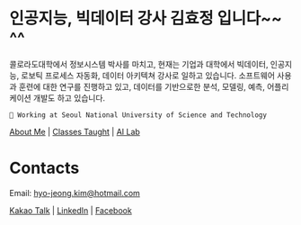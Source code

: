 # 인공지능, 빅데이터 강사 김효정 입니다~~ ^^

콜로라도대학에서 정보시스템 박사를 마치고, 현재는 기업과 대학에서 빅데이터, 인공지능, 로보틱 프로세스 자동화, 데이터 아키텍쳐 강사로 일하고 있습니다. 소프트웨어 사용과 훈련에 대한 연구를 진행하고 있고, 데이터를 기반으로한 분석, 모델링, 예측, 어플리케이션 개발도 하고 있습니다.  


    📌 Working at Seoul National University of Science and Technology
    

 [About Me](https://www.notion.so/About-Me-edba7d46c4924b228d00b6b6dde4af44) |  [Classes Taught](https://www.notion.so/4032a943f5f24a2cb90240a3f566232b) | [AI Lab](https://sites.google.com/view/denverkim/home)

# Contacts

Email: [hyo-jeong.kim@hotmail.com](mailto:hyo-jeong.kim@hotmail.com)


[Kakao Talk](https://open.kakao.com/o/sPHwgpfd) | [LinkedIn](https://www.linkedin.com/in/hyo-jeong-kim/) | [Facebook](https://www.facebook.com/denverkimhyojeong)
